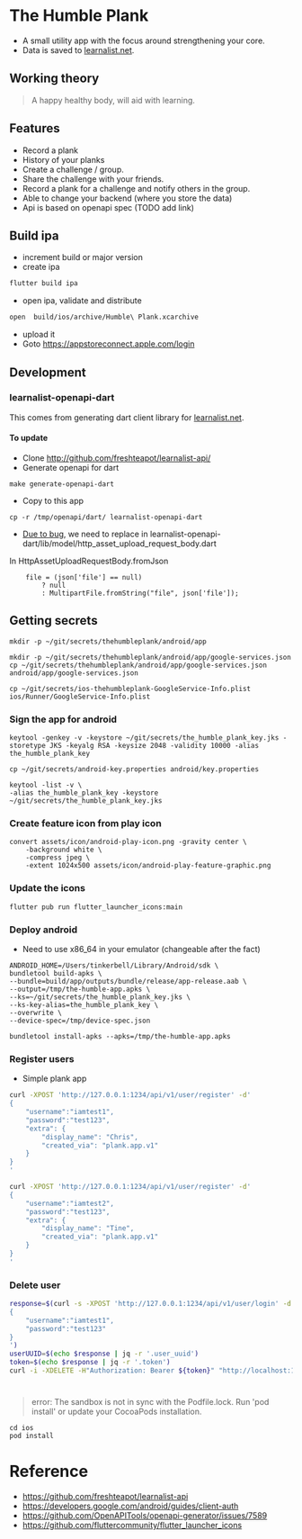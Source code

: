 # The Humble Plank
- A small utility app with the focus around strengthening your core.
- Data is saved to [learnalist.net](https://learnalist.net/).

## Working theory
> A happy healthy body, will aid with learning.

## Features
- Record a plank
- History of your planks
- Create a challenge / group.
- Share the challenge with your friends.
- Record a plank for a challenge and notify others in the group.
- Able to change your backend (where you store the data)
- Api is based on openapi spec (TODO add link)

## Build ipa
- increment build or major version
- create ipa
```sh
flutter build ipa
```
- open ipa, validate and distribute
```sh
open  build/ios/archive/Humble\ Plank.xcarchive
```
- upload it
- Goto https://appstoreconnect.apple.com/login

## Development

### learnalist-openapi-dart
This comes from generating dart client library for [learnalist.net](https://github.com/freshteapot/learnalist-api).

#### To update
- Clone http://github.com/freshteapot/learnalist-api/
- Generate openapi for dart
```
make generate-openapi-dart
```
- Copy to this app
```
cp -r /tmp/openapi/dart/ learnalist-openapi-dart
```

- [Due to bug](https://github.com/OpenAPITools/openapi-generator/issues/7589), we need to replace in learnalist-openapi-dart/lib/model/http_asset_upload_request_body.dart

In   HttpAssetUploadRequestBody.fromJson
```
    file = (json['file'] == null)
        ? null
        : MultipartFile.fromString("file", json['file']);
```

## Getting secrets
```
mkdir -p ~/git/secrets/thehumbleplank/android/app
```

```
mkdir -p ~/git/secrets/thehumbleplank/android/app/google-services.json
cp ~/git/secrets/thehumbleplank/android/app/google-services.json android/app/google-services.json
```

```
cp ~/git/secrets/ios-thehumbleplank-GoogleService-Info.plist ios/Runner/GoogleService-Info.plist
```

### Sign the app for android
```
keytool -genkey -v -keystore ~/git/secrets/the_humble_plank_key.jks -storetype JKS -keyalg RSA -keysize 2048 -validity 10000 -alias the_humble_plank_key
```

```
cp ~/git/secrets/android-key.properties android/key.properties
```

```
keytool -list -v \
-alias the_humble_plank_key -keystore ~/git/secrets/the_humble_plank_key.jks
```

### Create feature icon from play icon
```
convert assets/icon/android-play-icon.png -gravity center \
    -background white \
    -compress jpeg \
    -extent 1024x500 assets/icon/android-play-feature-graphic.png
```

### Update the icons
```
flutter pub run flutter_launcher_icons:main
```

### Deploy android
- Need to use x86_64 in your emulator (changeable after the fact)

```
ANDROID_HOME=/Users/tinkerbell/Library/Android/sdk \
bundletool build-apks \
--bundle=build/app/outputs/bundle/release/app-release.aab \
--output=/tmp/the-humble-app.apks \
--ks=~/git/secrets/the_humble_plank_key.jks \
--ks-key-alias=the_humble_plank_key \
--overwrite \
--device-spec=/tmp/device-spec.json
```

```
bundletool install-apks --apks=/tmp/the-humble-app.apks
```

### Register users
- Simple plank app

```sh
curl -XPOST 'http://127.0.0.1:1234/api/v1/user/register' -d'
{
    "username":"iamtest1",
    "password":"test123",
    "extra": {
        "display_name": "Chris",
        "created_via": "plank.app.v1"
    }
}
'

curl -XPOST 'http://127.0.0.1:1234/api/v1/user/register' -d'
{
    "username":"iamtest2",
    "password":"test123",
    "extra": {
        "display_name": "Tine",
        "created_via": "plank.app.v1"
    }
}
'

```

### Delete user
```sh
response=$(curl -s -XPOST 'http://127.0.0.1:1234/api/v1/user/login' -d'
{
    "username":"iamtest1",
    "password":"test123"
}
')
userUUID=$(echo $response | jq -r '.user_uuid')
token=$(echo $response | jq -r '.token')
curl -i -XDELETE -H"Authorization: Bearer ${token}" "http://localhost:1234/api/v1/user/${userUUID}"
```



#
> error: The sandbox is not in sync with the Podfile.lock. Run 'pod install' or update your CocoaPods installation.

```
cd ios
pod install
```




# Reference
- https://github.com/freshteapot/learnalist-api
- https://developers.google.com/android/guides/client-auth
- https://github.com/OpenAPITools/openapi-generator/issues/7589
- https://github.com/fluttercommunity/flutter_launcher_icons
